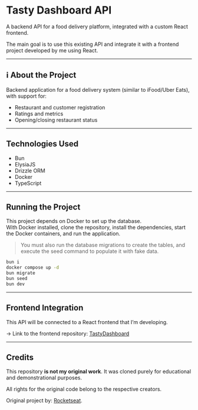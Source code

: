 # Tasty Dashboard API 

A backend API for a food delivery platform, integrated with a custom React frontend. 

The main goal is to use this existing API and integrate it with a frontend project developed by me using React.

---

## ℹ️ About the Project

Backend application for a food delivery system (similar to iFood/Uber Eats), with support for:

- Restaurant and customer registration
- Ratings and metrics
- Opening/closing restaurant status

---

## Technologies Used

- Bun
- ElysiaJS
- Drizzle ORM
- Docker
- TypeScript

---

## Running the Project

This project depends on Docker to set up the database.  
With Docker installed, clone the repository, install the dependencies, start the Docker containers, and run the application.

> You must also run the database migrations to create the tables, and execute the seed command to populate it with fake data.

```bash
bun i
docker compose up -d
bun migrate
bun seed
bun dev
```
---

## Frontend Integration
This API will be connected to a React frontend that I’m developing.

→ Link to the frontend repository: [TastyDashboard](https://github.com/alfredo-petri/TastyDashboard)


---

## Credits

This repository **is not my original work**. It was cloned purely for educational and demonstrational purposes.

All rights for the original code belong to the respective creators.

Original project by: [Rocketseat](https://github.com/rocketseat-education/pizzashop-api#).
